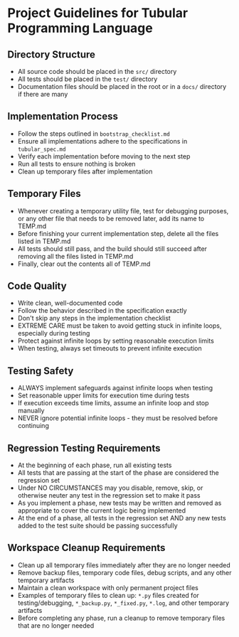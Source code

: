 # Project Guidelines for Tubular Programming Language

## Directory Structure
- All source code should be placed in the `src/` directory
- All tests should be placed in the `test/` directory
- Documentation files should be placed in the root or in a `docs/` directory if there are many

## Implementation Process
- Follow the steps outlined in `bootstrap_checklist.md`
- Ensure all implementations adhere to the specifications in `tubular_spec.md`
- Verify each implementation before moving to the next step
- Run all tests to ensure nothing is broken
- Clean up temporary files after implementation

## Temporary Files
- Whenever creating a temporary utility file, test for debugging purposes, or any other file that needs to be removed later, add its name to TEMP.md
- Before finishing your current implementation step, delete all the files listed in TEMP.md
- All tests should still pass, and the build should still succeed after removing all the files listed in TEMP.md
- Finally, clear out the contents all of TEMP.md

## Code Quality
- Write clean, well-documented code
- Follow the behavior described in the specification exactly
- Don't skip any steps in the implementation checklist
- EXTREME CARE must be taken to avoid getting stuck in infinite loops, especially during testing
- Protect against infinite loops by setting reasonable execution limits
- When testing, always set timeouts to prevent infinite execution

## Testing Safety
- ALWAYS implement safeguards against infinite loops when testing
- Set reasonable upper limits for execution time during tests
- If execution exceeds time limits, assume an infinite loop and stop manually
- NEVER ignore potential infinite loops - they must be resolved before continuing

## Regression Testing Requirements
- At the beginning of each phase, run all existing tests
- All tests that are passing at the start of the phase are considered the regression set
- Under NO CIRCUMSTANCES may you disable, remove, skip, or otherwise neuter any test in the regression set to make it pass
- As you implement a phase, new tests may be written and removed as appropriate to cover the current logic being implemented
- At the end of a phase, all tests in the regression set AND any new tests added to the test suite should be passing successfully

## Workspace Cleanup Requirements
- Clean up all temporary files immediately after they are no longer needed
- Remove backup files, temporary code files, debug scripts, and any other temporary artifacts
- Maintain a clean workspace with only permanent project files
- Examples of temporary files to clean up: `*.py` files created for testing/debugging, `*_backup.py`, `*_fixed.py`, `*.log`, and other temporary artifacts
- Before completing any phase, run a cleanup to remove temporary files that are no longer needed